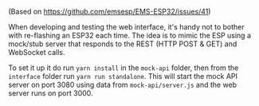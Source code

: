 (Based on <https://github.com/emsesp/EMS-ESP32/issues/41>)

When developing and testing the web interface, it's handy not to bother with re-flashing an ESP32 each time. The idea is to mimic the ESP using a mock/stub server that responds to the REST (HTTP POST & GET) and WebSocket calls.

To set it up it do run `yarn install` in the `mock-api` folder, then from the `interface` folder run `yarn run standalone`. This will start the mock API server on port 3080 using data from `mock-api/server.js` and the web server runs on port 3000.
